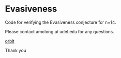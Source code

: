 # Evasiveness

Code for verifying the Evasiveness conjecture for n=14.

Please contact amotong at udel.edu for any questions.

[orbit](https://user-images.githubusercontent.com/48974973/222927851-ceb926ec-414b-4bbe-942e-eb6f7ad78389.png)

Thank you

